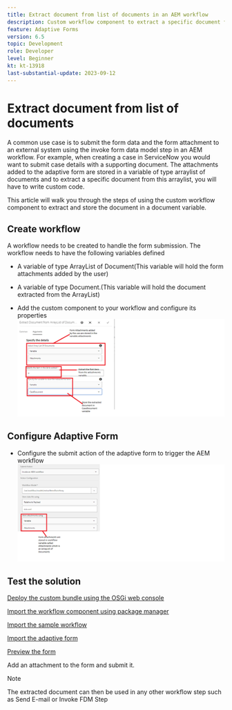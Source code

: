 ```yaml
---
title: Extract document from list of documents in an AEM workflow
description: Custom workflow component to extract a specific document from a list of documents
feature: Adaptive Forms
version: 6.5
topic: Development
role: Developer
level: Beginner
kt: kt-13918
last-substantial-update: 2023-09-12
---
```

# Extract document from list of documents

A common use case is to submit the form data and the form attachment to an external system using the invoke form data model step in an AEM workflow. For example, when creating a case in ServiceNow you would want to submit case details with a supporting document. The attachments added to the adaptive form are stored in a variable of type arraylist of documents and to extract a specific document from this arraylist, you will have to write custom code. 

This article will walk you through the steps of using the custom workflow component to extract and store the document in a document variable.

## Create workflow

A workflow needs to be created to handle the form submission. The workflow needs to have the following variables defined

* A variable of type ArrayList of Document(This variable will hold the form attachments added by the user)
* A variable of type Document.(This variable will hold the document extracted from the ArrayList)

* Add the custom component to your workflow and configure its properties
![extract-item-workflow](assets/extract-document-array-list.png)

## Configure Adaptive Form

* Configure the submit action of the adaptive form to trigger the AEM workflow
![submit-action](assets/store-attachments.png)

## Test the solution

[Deploy the custom bundle using the OSGi web console](assets/ExtractItemsFromArray.core-1.0.0-SNAPSHOT.jar)

[Import the workflow component using package manager](assets/Extract-item-from-documents-list.zip)

[Import the sample workflow](assets/extract-item-sample-workflow.zip)

[Import the adaptive form](assets/test-attachment-extractions-adaptive-form.zip)

[Preview the form](http://localhost:4502/content/dam/formsanddocuments/testattachmentsextractions/jcr:content?wcmmode=disabled)

Add an attachment to the form and submit it.

>[!NOTE]
>
>The extracted document can then be used in any other workflow step such as Send E-mail or Invoke FDM Step




